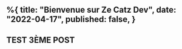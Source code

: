 %{
    title: "Bienvenue sur Ze Catz Dev",
    date: "2022-04-17",
    published: false,
}
---
## TEST 3ÈME POST